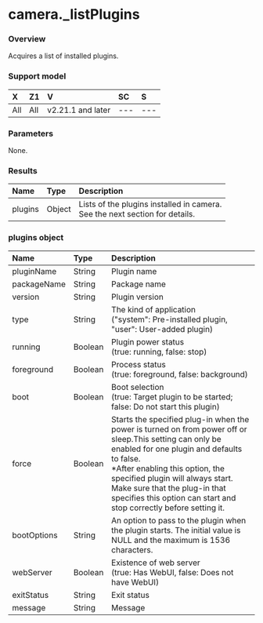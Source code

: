 # camera.\_listPlugins

### Overview

Acquires a list of installed plugins.

### Support model

| X | Z1 | V | SC | S |
|:--|:--|:--|:--|:--|
| All | All | v2.21.1 and later | --- | --- |

### Parameters

None.

### Results

| Name | Type | Description |
|:--|:--|:--|
| plugins | Object | Lists of the plugins installed in camera.<br>See the next section for details. |

### plugins object

| Name | Type | Description |
|:--|:--|:--|
| pluginName | String | Plugin name |
| packageName | String | Package name |
| version | String | Plugin version |
| type | String | The kind of application<br>("system": Pre-installed plugin, "user": User-added plugin) |
| running | Boolean | Plugin power status<br>(true: running, false: stop) |
| foreground | Boolean | Process status<br>(true: foreground, false: background) |
| boot | Boolean | Boot selection<br>(true: Target plugin to be started; false: Do not start this plugin) |
| force | Boolean | Starts the specified plug-in when the power is turned on from power off or sleep.This setting can only be enabled for one plugin and defaults to false.<br>*After enabling this option, the specified plugin will always start. Make sure that the plug-in that specifies this option can start and stop correctly before setting it. |
| bootOptions | String | An option to pass to the plugin when the plugin starts. The initial value is NULL and the maximum is 1536 characters. |
| webServer | Boolean | Existence of web server<br>(true: Has WebUI, false: Does not have WebUI) |
| exitStatus | String | Exit status |
| message | String | Message |
